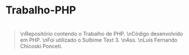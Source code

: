 # Trabalho-PHP  <h1>
>\nRepositório contendo o Trabalho de PHP.
>\nCódigo desenvolvido em PHP.
>\nFoi utilizado o Sulbime Text 3.
\nAss.
\nLuís Fernando Chicoski Ponceti.
